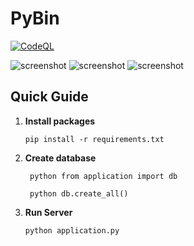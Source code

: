 # PyBin
[![CodeQL](https://github.com/jeremystevens/pybin/actions/workflows/codeql.yml/badge.svg)](https://github.com/jeremystevens/pybin/actions/workflows/codeql.yml)

![screenshot](https://i.postimg.cc/gj3zkLbx/screenshot1.png)
![screenshot](https://i.postimg.cc/wBP7XX8D/screenshot.png)
![screenshot](https://i.postimg.cc/zB0w2vcR/screenshot2.png)
## Quick Guide

1.  **Install packages**
         
        pip install -r requirements.txt

 

2. **Create database** 

        python from application import db
    
        python db.create_all()


3. **Run Server**

       python application.py
